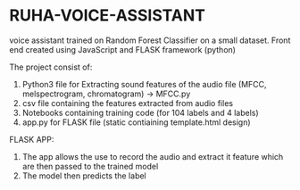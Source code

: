 # RUHA-VOICE-ASSISTANT
voice assistant trained on Random Forest Classifier on a small dataset. Front end created using JavaScript and FLASK framework (python)

The project consist of:

1. Python3 file for Extracting sound features of the audio file (MFCC, melspectrogram, chromatogram) -> MFCC.py 
2. csv file containing the features extracted from audio files
3. Notebooks containing training code (for 104 labels and 4 labels)
4. app.py for FLASK file (static contiaining template.html design)

FLASK APP:
1. The app allows the use to record the audio and extract it feature which are then passed to the trained model
2. The model then predicts the label
